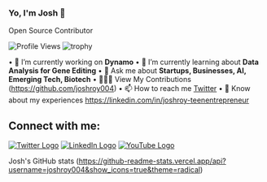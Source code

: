 ### Yo, I'm Josh 👋
Open Source Contributor

![Profile Views](https://komarev.com/ghpvc/?username=joshroy004&color=blueviolet)
![trophy](https://github-profile-trophy.vercel.app/?username=joshroy004)

• 🏫 I’m currently working on **Dynamo** 
• 🌱 I’m currently learning about **Data Analysis for Gene Editing**
• 💬 Ask me about **Startups, Businesses, AI, Emerging Tech, Biotech**
• 👷🏼‍♂️ View My Contributions (https://github.com/joshroy004)
• 📫 How to reach me [Twitter](https://twitter.com/j0shroy)
• 📄 Know about my experiences https://linkedin.com/in/joshroy-teenentrepreneur

## Connect with me:
[![Twitter Logo](https://upload.wikimedia.org/wikipedia/en/6/60/Twitter_Logo_as_of_2021.svg)](https://twitter.com/j0shroy) [![LinkedIn Logo](https://upload.wikimedia.org/wikipedia/commons/c/ca/LinkedIn_logo_initials.png)](https://linkedin.com/in/joshroy-teenentrepreneur) [![YouTube Logo](https://upload.wikimedia.org/wikipedia/commons/4/42/YouTube_icon_%282013-2017%29.png)](https://www.youtube.com/channel/@TheCapitalTycoonPodcast)

Josh's GitHub stats (https://github-readme-stats.vercel.app/api?username=joshroy004&show_icons=true&theme=radical)
